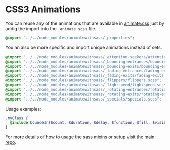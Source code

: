 # CSS3 Animations

You can reuse any of the animations that are available in [animate.css](https://daneden.github.io/animate.css/) just by addig the import into the `_animate.scss` file.

```scss
@import "../../node_modules/animatewithsass/_properties";
```

You an also be more specific and import unique animations instead of sets.

```scss
@import "../../node_modules/animatewithsass/_attention-seekers/attention-seekers.scss";
@import "../../node_modules/animatewithsass/_bouncing-entrances/bouncing-entrances.scss";
@import "../../node_modules/animatewithsass/_bouncing-exits/bouncing-exits.scss";
@import "../../node_modules/animatewithsass/_fading-entrances/fading-entrances.scss";
@import "../../node_modules/animatewithsass/_fading-exits/fading-exits.scss";
@import "../../node_modules/animatewithsass/_flippers/flippers.scss";
@import "../../node_modules/animatewithsass/_lightspeed/lightspeed.scss";
@import "../../node_modules/animatewithsass/_rotating-entrances/rotating-entrances.scss";
@import "../../node_modules/animatewithsass/_rotating-exits/rotating-exits.scss";
@import "../../node_modules/animatewithsass/_specials/specials.scss";
```

Usage examples: 

```scss
.myClass {
  @include bounceIn($count, $duration, $delay, $function, $fill, $visibility);
}
```

For more details of how to usage the sass mixins or setup visit the [main repo](https://github.com/geoffgraham/animate.scss#animatescss).
